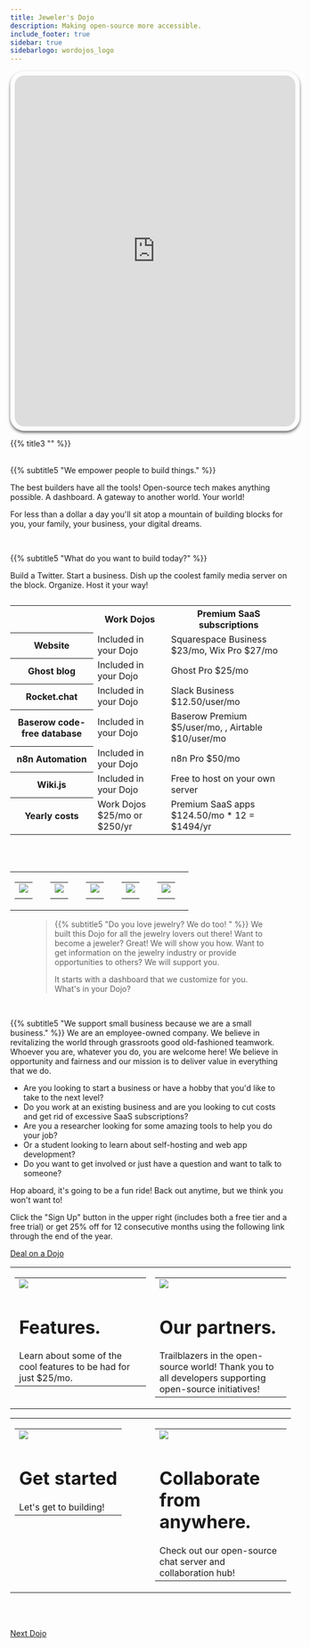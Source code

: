 ```yaml
---
title: Jeweler's Dojo
description: Making open-source more accessible.
include_footer: true
sidebar: true
sidebarlogo: wordojos_logo
---
```

<iframe src="https://jeweler.workdojos.com" style="width: 100%;height: 630px;padding: 8px; box-shadow: 0 3px 5px rgba(0,0,0,.6);border-radius: 25px;overflow: hidden;border: none;" align="middle"></iframe>
<br>

{{% title3 "" %}}

<br>
{{% subtitle5 "We empower people to build things." %}}

The best builders have all the tools!  Open-source tech makes anything possible. A dashboard.  A gateway to another world.  Your world!

For less than a dollar a day you'll sit atop a mountain of building blocks for you, your family, your business, your digital dreams.

<br>

{{% subtitle5 "What do you want to build today?" %}}

Build a Twitter.  Start a business.  Dish up the coolest family media server on the block.  Organize.  Host it your way! 
<br>
<table>
    <caption></caption>
    <tr>
        <td> </td>
        <th scope="col" class="heman">Work Dojos</th>
        <th scope="col" class="skeletor">Premium SaaS subscriptions</th>
    </tr>
    <tr>
        <th scope="row">Website</th>
        <td>Included in your Dojo</td>
        <td>Squarespace Business $23/mo, Wix Pro $27/mo</td>
    </tr>
    <tr>
        <th scope="row">Ghost blog</th>
        <td>Included in your Dojo</td>
        <td>Ghost Pro $25/mo</td>
    </tr>
    <tr>
        <th scope="row">Rocket.chat</th>
        <td>Included in your Dojo</td>
        <td>Slack Business $12.50/user/mo</td>
    </tr>
    <tr>
        <th scope="row">Baserow code-free database</th>
        <td>Included in your Dojo</td>
        <td>Baserow Premium $5/user/mo, , Airtable $10/user/mo</td>
    </tr>
    <tr>
        <th scope="row">n8n Automation</th>
        <td>Included in your Dojo</td>
        <td>n8n Pro $50/mo</td>
    </tr>
    <tr>
        <th scope="row">Wiki.js</th>
        <td>Included in your Dojo</td>
        <td>Free to host on your own server</td>
    </tr>
    <tr>
        <th scope="row">Yearly costs</th>
        <td>Work Dojos $25/mo or $250/yr </td>
        <td>Premium SaaS apps $124.50/mo * 12 = $1494/yr  </td>
    </tr>
</table>

<br><br>

<table border="0" cellpadding="0" cellspacing="0" width="600" id="templateColumns">
    <tr>
        <td align="center" valign="top" width="15%" class="templateColumnContainer">
            <table border="0" cellpadding="10" cellspacing="0" width="100%">
                <tr>
                    <td class="leftColumnContent">
                      <a href="https://workdojos.com/wiki">  
                        <img src="https://workmates.live/wp-content/uploads/2022/11/wikijs.png" class="columnImage" />
                    </td>
                </tr>
                <tr>
                    <td valign="top" class="leftColumnContent">
                    </td>
                </tr>
            </table>
        </td>
        <td align="center" valign="top" width="15%" class="templateColumnContainer">
            <table border="0" cellpadding="10" cellspacing="0" width="100%">
                <tr>
                    <td class="leftColumnContent">
                      <a href="https://workdojos.com/n8n">  
                        <img src="https://workmates.live/wp-content/uploads/2022/11/n8n-logo.png" class="columnImage" />
                    </td>
                </tr>
                <tr>
                    <td valign="top" class="leftColumnContent">
                    </td>
                </tr>
            </table>
        </td>
        <td align="center" valign="top" width="15%" class="templateColumnContainer">
            <table border="0" cellpadding="10" cellspacing="0" width="100%">
                <tr>
                    <td class="leftColumnContent">
                      <a href="https://workdojos.com/chat">  
                        <img src="https://workmates.live/wp-content/uploads/2022/11/rocket.chat-logo.png" class="columnImage" />
                    </td>
                </tr>
                <tr>
                    <td valign="top" class="leftColumnContent">
                    </td>
                </tr>
            </table>
        </td>
        <td align="center" valign="top" width="15%" class="templateColumnContainer">
            <table border="0" cellpadding="10" cellspacing="0" width="100%">
                <tr>
                    <td class="leftColumnContent">
                      <a href="https://workdojos.com/db">  
                        <img src="https://workmates.live/wp-content/uploads/2022/11/baserow4.png" class="columnImage" />
                    </td>
                </tr>
                <tr>
                    <td valign="top" class="leftColumnContent">
                    </td>
                </tr>
            </table>
        </td>
        <td align="center" valign="top" width="15%" class="templateColumnContainer">
            <table border="0" cellpadding="10" cellspacing="0" width="100%">
                <tr>
                    <td class="rightColumnContent">
                      <a href="https://workdojos.com/ghost">
                        <img src="https://workmates.live/wp-content/uploads/2022/11/ghost-black-logo.png" class="columnImage" />
                    </td>
                </tr>
                <tr>
                    <td valign="top" class="rightColumnContent">
                    </td>
                </tr>
            </table>
        </td>
    </tr>
</table>


<figure>
    <blockquote cite="">
        <p></p>
    {{% subtitle5 "Do you love jewelry?  We do too!  " %}}
We built this Dojo for all the jewelry lovers out there!  Want to become a jeweler?  Great!  We will show you how.  Want to get information on the jewelry industry or provide opportunities to others?  We will support you.

It starts with a dashboard that we customize for you.  What's in your Dojo?
</figure>

<br>

{{% subtitle5 "We support small business because we are a small business." %}}
We are an employee-owned company.  We believe in revitalizing the world through grassroots good old-fashioned teamwork.  Whoever you are, whatever you do, you are welcome here!  We believe in opportunity and fairness and our mission is to deliver value in everything that we do.  

 <ul>
  <li>Are you looking to start a business or have a hobby that you'd like to take to the next level?</li>
  <li>Do you work at an existing business and are you looking to cut costs and get rid of excessive SaaS subscriptions?</li>
  <li>Are you a researcher looking for some amazing tools to help you do your job?</li>
    <li>Or a student looking to learn about self-hosting and web app development?</li>
      <li>Do you want to get involved or just have a question and want to talk to someone? </li>
</ul> 

Hop aboard, it's going to be a fun ride!  Back out anytime, but we think you won't want to!  

Click the "Sign Up" button in the upper right (includes both a free tier and a free trial) or get 25% off for 12 consecutive months using the following link through the end of the year.  



 <a href="https://blog.workdojos.com/deal-on-a-dojo">Deal on a Dojo</a> 





<table border="0" cellpadding="0" cellspacing="0" width="600" id="templateColumns">
    <tr>
        <td align="center" valign="top" width="50%" class="templateColumnContainer">
            <table border="0" cellpadding="10" cellspacing="0" width="100%">
                <tr>
                    <td class="leftColumnContent">
                      <a href="https://workdojos.com/features">  
                        <img src="/uploads/custom dash 1.png" class="columnImage" />
                    </td>
                </tr>
                <tr>
                    <td valign="top" class="leftColumnContent">
                        <h1>Features.</h1>
                        Learn about some of the cool features to be had for just $25/mo.
                    </td>
                </tr>
            </table>
        </td>
        <td align="center" valign="top" width="50%" class="templateColumnContainer">
            <table border="0" cellpadding="10" cellspacing="0" width="100%">
                <tr>
                    <td class="rightColumnContent">
                      <a href="https://workdojos.com/partners">
                        <img src="/uploads/happy workstation.svg" class="columnImage" />
                    </td>
                </tr>
                <tr>
                    <td valign="top" class="rightColumnContent">
                        <h1>Our partners.</h1>
                        Trailblazers in the open-source world!  Thank you to all developers supporting open-source initiatives!
                    </td>
                </tr>
            </table>
        </td>
    </tr>
</table>

<table border="0" cellpadding="0" cellspacing="0" width="600" id="templateColumns">
    <tr>
        <td align="center" valign="top" width="50%" class="templateColumnContainer">
            <table border="0" cellpadding="10" cellspacing="0" width="100%">
                <tr>
                    <td class="leftColumnContent">
                      <a href="https://workdojos.com/docs/start">  
                        <img src="/uploads/dash 2.png" class="columnImage" />
                    </td>
                </tr>
                <tr>
                    <td valign="top" class="leftColumnContent">
                        <h1>Get started</h1>
                        Let's get to building!
                    </td>
                </tr>
            </table>
        </td>
        <td align="center" valign="top" width="50%" class="templateColumnContainer">
            <table border="0" cellpadding="10" cellspacing="0" width="100%">
                <tr>
                    <td class="rightColumnContent">
                      <a href="https://chat.workmates.live">
                        <img src="/uploads/remote.png" class="columnImage" />
                    </td>
                </tr>
                <tr>
                    <td valign="top" class="rightColumnContent">
                        <h1>Collaborate from anywhere.</h1>
                        Check out our open-source chat server and collaboration hub!
                    </td>
                </tr>
            </table>
        </td>
    </tr>
</table>


<br><br>


 <a href="https://workdojos.com/Jobseeker">Next Dojo</a> 